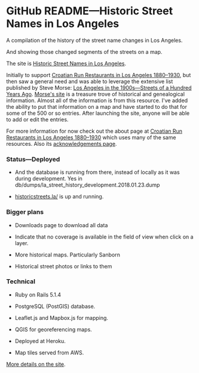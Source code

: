 # GitHub README—Historic Street Names in Los Angeles
A compilation of the history of the street name changes in Los Angeles.

And showing those changed segments of the streets on a map.

The site is [Historic Street Names in Los Angeles](https://historicstreets.la/).

Initially to support [Croatian Run Restaurants in Los Angeles 1880&ndash;1930](https://secure-shore-68966.herokuapp.com),
but then saw a general need and was able to leverage the extensive list published by Steve Morse: [Los Angeles in the 1900s&mdash;Streets of a Hundred Years Ago](http://stevemorse.org/census/changes/LosAngelesChanges2.htm). [Morse's site](http://stevemorse.org/) is a treasure trove of historical and genealogical information. Almost all of the information is from this resource. I've added the ability to put that information on a map and have started to do that for some of the 500 or so entries. After launching the site, anyone will be able to add or edit the entries.

For more information for now check out the about page at [Croatian Run Restaurants in Los Angeles  1880&ndash;1930](https://secure-shore-68966.herokuapp.com/about) which uses many of the same resources. Also its [acknowledgements page](https://secure-shore-68966.herokuapp.com/about).

### Status—Deployed

- And the database is running from there, instead of locally as it was during development. Yes in db/dumps/la_street_history_development.2018.01.23.dump

- [historicstreets.la/](https://historicstreets.la/)  is up and running. 

### Bigger plans
- Downloads page to download all data

- Indicate that no coverage is available in the field of view when click on a layer.

- More historical maps. Particularly Sanborn

- Historical street photos or links to them


### Technical
- Ruby on Rails 5.1.4

- PostgreSQL (PostGIS) database.
 
- Leaflet.js and Mapbox.js for mapping.
 
- QGIS for georeferencing maps.
 
- Deployed at Heroku.
 
- Map tiles served from AWS.

[More details on the site](https://www.historicstreets.la/acknowledgements).

